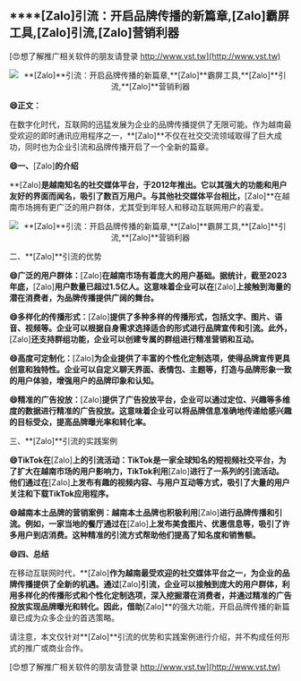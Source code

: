 ## ****[Zalo]**引流：开启品牌传播的新篇章,**[Zalo]**霸屏工具,**[Zalo]**引流,**[Zalo]**营销利器**

[😍想了解推广相关软件的朋友请登录 http://www.vst.tw](http://www.vst.tw)

 <center><img src="https://vst.tw/MP4/tuiguang/png/7.png" alt="**[Zalo]**引流：开启品牌传播的新篇章,**[Zalo]**霸屏工具,**[Zalo]**引流,**[Zalo]**营销利器"></center>

**😄正文：**

在数字化时代，互联网的迅猛发展为企业的品牌传播提供了无限可能。作为越南最受欢迎的即时通讯应用程序之一，**[Zalo]**不仅在社交交流领域取得了巨大成功，同时也为企业引流和品牌传播开启了一个全新的篇章。

**😄一、**[Zalo]**的介绍**

**[Zalo]**是越南知名的社交媒体平台，于2012年推出。它以其强大的功能和用户友好的界面而闻名，吸引了数百万用户。与其他社交媒体平台相比，**[Zalo]**在越南市场拥有更广泛的用户群体，尤其受到年轻人和移动互联网用户的喜爱。

 <center><img src="https://vst.tw/MP4/tuiguang/png/2.png" alt="**[Zalo]**引流：开启品牌传播的新篇章,**[Zalo]**霸屏工具,**[Zalo]**引流,**[Zalo]**营销利器"></center>

二、**[Zalo]**引流的优势

**😄广泛的用户群体：**[Zalo]**在越南市场有着庞大的用户基础。据统计，截至2023年底，**[Zalo]**用户数量已超过1.5亿人。这意味着企业可以在**[Zalo]**上接触到海量的潜在消费者，为品牌传播提供广阔的舞台。**

**😄多样化的传播形式：**[Zalo]**提供了多种多样的传播形式，包括文字、图片、语音、视频等。企业可以根据自身需求选择适合的形式进行品牌宣传和引流。此外，**[Zalo]**还支持群组功能，企业可以创建专属的群组进行精准营销和互动。**

**😄高度可定制化：**[Zalo]**为企业提供了丰富的个性化定制选项，使得品牌宣传更具创意和独特性。企业可以自定义聊天界面、表情包、主题等，打造与品牌形象一致的用户体验，增强用户的品牌印象和认知。**

**😄精准的广告投放：**[Zalo]**提供了广告投放平台，企业可以通过定位、兴趣等多维度的数据进行精准的广告投放。这意味着企业可以将品牌信息准确地传递给感兴趣的目标受众，提高品牌曝光率和转化率。**

三、**[Zalo]**引流的实践案例

**😄TikTok在**[Zalo]**上的引流活动：TikTok是一家全球知名的短视频社交平台，为了扩大在越南市场的用户影响力，TikTok利用**[Zalo]**进行了一系列的引流活动。他们通过在**[Zalo]**上发布有趣的视频内容、与用户互动等方式，吸引了大量的用户关注和下载TikTok应用程序。**

**😄越南本土品牌的营销案例：越南本土品牌也积极利用**[Zalo]**进行品牌传播和引流。例如，一家当地的餐厅通过在**[Zalo]**上发布美食图片、优惠信息等，吸引了许多用户到店消费。这种精准的引流方式帮助他们提高了知名度和销售额。**

**😄四、总结**

在移动互联网时代，**[Zalo]**作为越南最受欢迎的社交媒体平台之一，为企业的品牌传播提供了全新的机遇。通过**[Zalo]**引流，企业可以接触到庞大的用户群体，利用多样化的传播形式和个性化定制选项，深入挖掘潜在消费者，并通过精准的广告投放实现品牌曝光和转化。因此，借助**[Zalo]**的强大功能，开启品牌传播的新篇章已成为众多企业的首选策略。

请注意，本文仅针对**[Zalo]**引流的优势和实践案例进行介绍，并不构成任何形式的推广或商业合作。

[😍想了解推广相关软件的朋友请登录 http://www.vst.tw](http://www.vst.tw)



